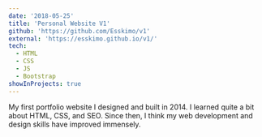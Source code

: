 ```yaml
---
date: '2018-05-25'
title: 'Personal Website V1'
github: 'https://github.com/Esskimo/v1'
external: 'https://esskimo.github.io/v1/'
tech:
  - HTML
  - CSS
  - JS
  - Bootstrap
showInProjects: true
---
```


My first portfolio website I designed and built in 2014. I learned quite a bit about HTML, CSS, and SEO. Since then, I think my web development and design skills have improved immensely.

